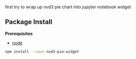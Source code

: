first try to wrap up nvd3 pie chart into jupyter notebook widget

Package Install
---------------

**Prerequisites**
- [node](http://nodejs.org/)

```bash
npm install --save nvd3-pie-widget
```

